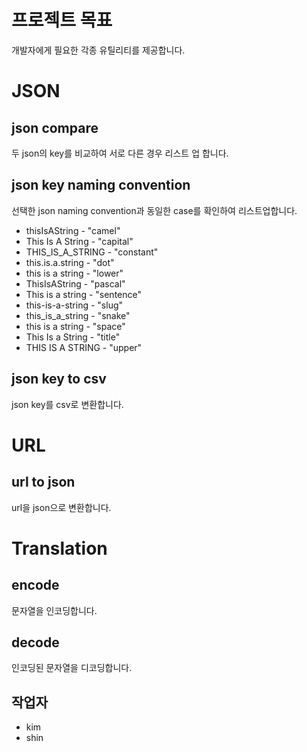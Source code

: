 # 프로젝트 목표

개발자에게 필요한 각종 유틸리티를 제공합니다.

# JSON

## json compare

두 json의 key를 비교하여 서로 다른 경우 리스트 업 합니다.

## json key naming convention

선택한 json naming convention과 동일한 case를 확인하여 리스트업합니다.

- thisIsAString - "camel"
- This Is A String - "capital"
- THIS_IS_A_STRING - "constant"
- this.is.a.string - "dot"
- this is a string - "lower"
- ThisIsAString - "pascal"
- This is a string - "sentence"
- this-is-a-string - "slug"
- this_is_a_string - "snake"
- this is a string - "space"
- This Is a String - "title"
- THIS IS A STRING - "upper"

## json key to csv

json key를 csv로 변환합니다.

# URL

## url to json

url을 json으로 변환합니다.

# Translation

## encode

문자열을 인코딩합니다.

## decode

인코딩된 문자열을 디코딩합니다.

## 작업자
- kim
- shin
